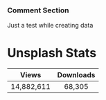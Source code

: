 ### Comment Section
Just a test while creating data

# Unsplash Stats
<!-- UNSPLASH-STATS:START -->
| **Views**         | **Downloads**        |
|:-----------------:|:--------------------:|
|14,882,611   | 68,305 |
<!-- UNSPLASH-STATS:END -->
